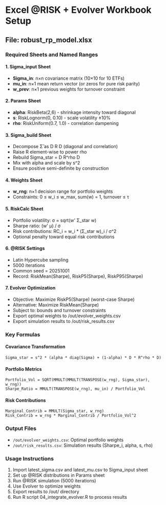 # Excel @RISK + Evolver Workbook Setup

## File: robust_rp_model.xlsx

### Required Sheets and Named Ranges

#### 1. Sigma_input Sheet
- **Sigma_in**: n×n covariance matrix (10×10 for 10 ETFs)
- **mu_in**: n×1 mean return vector (or zeros for pure risk parity)
- **w_prev**: n×1 previous weights for turnover constraint

#### 2. Params Sheet
- **alpha**: RiskBeta(2,6) - shrinkage intensity toward diagonal
- **s**: RiskLognorm(0, 0.10) - scale volatility ±10%
- **rho**: RiskUniform(0.7, 1.0) - correlation dampening

#### 3. Sigma_build Sheet
- Decompose Σ̂ as D R D (diagonal and correlation)
- Raise R element-wise to power rho
- Rebuild Sigma_star = D R^rho D
- Mix with alpha and scale by s^2
- Ensure positive semi-definite by construction

#### 4. Weights Sheet
- **w_rng**: n×1 decision range for portfolio weights
- Constraints: 0 ≤ w_i ≤ w_max, sum(w) = 1, turnover ≤ τ

#### 5. RiskCalc Sheet
- Portfolio volatility: σ = sqrt(w' Σ_star w)
- Sharpe ratio: (w' μ) / σ
- Risk contributions: RC_i = w_i * (Σ_star w)_i / σ^2
- Optional penalty toward equal risk contributions

#### 6. @RISK Settings
- Latin Hypercube sampling
- 5000 iterations
- Common seed = 20251001
- Record: RiskMean(Sharpe), RiskP5(Sharpe), RiskP95(Sharpe)

#### 7. Evolver Optimization
- Objective: Maximize RiskP5(Sharpe) (worst-case Sharpe)
- Alternative: Maximize RiskMean(Sharpe)
- Subject to: bounds and turnover constraints
- Export optimal weights to /out/evolver_weights.csv
- Export simulation results to /out/risk_results.csv

### Key Formulas

#### Covariance Transformation
```
Sigma_star = s^2 * (alpha * diag(Sigma) + (1-alpha) * D * R^rho * D)
```

#### Portfolio Metrics
```
Portfolio_Vol = SQRT(MMULT(MMULT(TRANSPOSE(w_rng), Sigma_star), w_rng))
Sharpe_Ratio = MMULT(TRANSPOSE(w_rng), mu_in) / Portfolio_Vol
```

#### Risk Contributions
```
Marginal_Contrib = MMULT(Sigma_star, w_rng)
Risk_Contrib = w_rng * Marginal_Contrib / Portfolio_Vol^2
```

### Output Files
- `/out/evolver_weights.csv`: Optimal portfolio weights
- `/out/risk_results.csv`: Simulation results (Sharpe_i, alpha, s, rho)

### Usage Instructions
1. Import latest_sigma.csv and latest_mu.csv to Sigma_input sheet
2. Set up @RISK distributions in Params sheet
3. Run @RISK simulation (5000 iterations)
4. Use Evolver to optimize weights
5. Export results to /out/ directory
6. Run R script 04_integrate_evolver.R to process results
